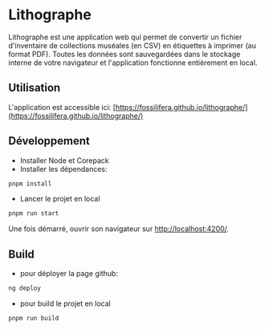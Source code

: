 # Lithographe

Lithographe est une application web qui permet de convertir un fichier d'inventaire de collections muséales (en CSV) en étiquettes à imprimer (au format PDF). Toutes les données sont sauvegardées dans le stockage interne de votre navigateur et l'application fonctionne entièrement en local.

## Utilisation

L'application est accessible ici: [https://fossilifera.github.io/lithographe/](https://fossilifera.github.io/lithographe/)

## Développement

+ Installer Node et Corepack
+ Installer les dépendances:
```bash
pnpm install
```
+ Lancer le projet en local
```bash
pnpm run start
```

Une fois démarré, ouvrir son navigateur sur [http://localhost:4200/](http://localhost:4200/).

## Build

+ pour déployer la page github:
```bash
ng deploy
```
+ pour build le projet en local
```bash
pnpm run build
```
